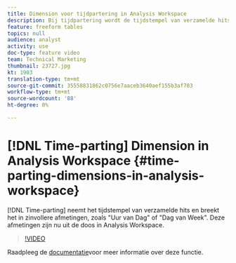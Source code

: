 ```yaml
---
title: Dimension voor tijdpartering in Analysis Workspace
description: Bij tijdpartering wordt de tijdstempel van verzamelde hits gebruikt en wordt de reeks in betekenisvollere afmetingen opgedeeld, zoals 'Uur van dag' of 'Dag van week'. Deze afmetingen zijn nu uit de doos in Analysis Workspace.
feature: freeform tables
topics: null
audience: analyst
activity: use
doc-type: feature video
team: Technical Marketing
thumbnail: 23727.jpg
kt: 1903
translation-type: tm+mt
source-git-commit: 35558831862c0756e7aaceb3640aef155b3af703
workflow-type: tm+mt
source-wordcount: '88'
ht-degree: 0%

---
```



# [!DNL Time-parting] Dimension in Analysis Workspace {#time-parting-dimensions-in-analysis-workspace}

[!DNL Time-parting] neemt het tijdstempel van verzamelde hits en breekt het in zinvollere afmetingen, zoals &quot;Uur van Dag&quot; of &quot;Dag van Week&quot;. Deze afmetingen zijn nu uit de doos in Analysis Workspace.

>[!VIDEO](https://video.tv.adobe.com/v/23727/?quality=12)

Raadpleeg de [documentatie](https://marketing.adobe.com/resources/help/en_US/analytics/analysis-workspace/time-parting-dimensions.html)voor meer informatie over deze functie.
